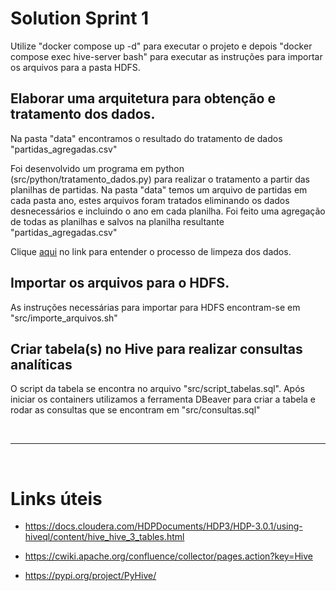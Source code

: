 # Solution Sprint 1

Utilize "docker compose up -d" para executar o projeto e depois "docker compose exec hive-server bash" para executar as instruções para importar os arquivos para a pasta HDFS.

## Elaborar uma arquitetura para obtenção e tratamento dos dados.

Na pasta "data" encontramos o resultado do tratamento de dados "partidas_agregadas.csv"

Foi desenvolvido um programa em python (src/python/tratamento_dados.py) para realizar o tratamento a partir das planilhas de partidas. Na pasta "data" temos um arquivo de partidas em cada pasta ano, estes arquivos foram tratados eliminando os dados desnecessários e incluindo o ano em cada planilha. Foi feito uma agregação de todas as planilhas e salvos na planilha resultante "partidas_agregadas.csv"

Clique [aqui](https://github.com/Edher-Santos-EM/fiap-solution-sprint-1/blob/main/processo_agregacao_limpeza.md) no link para entender o processo de limpeza dos dados.

## Importar os arquivos para o HDFS.
As instruções necessárias para importar para HDFS encontram-se em "src/importe_arquivos.sh"

## Criar tabela(s) no Hive para realizar consultas analíticas
O script da tabela se encontra no arquivo "src/script_tabelas.sql". Após iniciar os containers utilizamos a ferramenta DBeaver para criar a tabela e rodar as consultas que se encontram em "src/consultas.sql"

<br><hr><br>

# Links úteis
* https://docs.cloudera.com/HDPDocuments/HDP3/HDP-3.0.1/using-hiveql/content/hive_hive_3_tables.html

* https://cwiki.apache.org/confluence/collector/pages.action?key=Hive

* https://pypi.org/project/PyHive/
